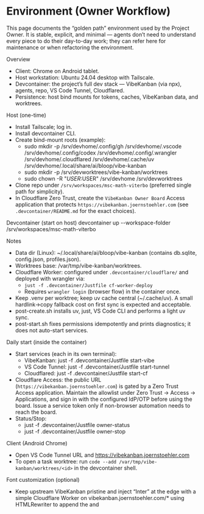 # Environment (Owner Workflow)

This page documents the “golden path” environment used by the Project Owner. It is stable, explicit, and minimal — agents don’t need to understand every piece to do their day-to-day work; they can refer here for maintenance or when refactoring the environment.

Overview
- Client: Chrome on Android tablet.
- Host workstation: Ubuntu 24.04 desktop with Tailscale.
- Devcontainer: the project’s full dev stack — VibeKanban (via npx), agents, repo, VS Code Tunnel, Cloudflared.
- Persistence: host bind mounts for tokens, caches, VibeKanban data, and worktrees.

Host (one-time)
- Install Tailscale; log in.
- Install devcontainer CLI.
- Create bind-mount roots (example):
  - sudo mkdir -p /srv/devhome/.config/gh /srv/devhome/.vscode /srv/devhome/.config/codex /srv/devhome/.config/.wrangler /srv/devhome/.cloudflared /srv/devhome/.cache/uv /srv/devhome/.local/share/ai/bloop/vibe-kanban
  - sudo mkdir -p /srv/devworktrees/vibe-kanban/worktrees
  - sudo chown -R "$USER:$USER" /srv/devhome /srv/devworktrees
- Clone repo under `/srv/workspaces/msc-math-viterbo` (preferred single path for simplicity).
- In Cloudflare Zero Trust, create the `VibeKanban Owner Board` Access application that protects `https://vibekanban.joernstoehler.com` (see `.devcontainer/README.md` for the exact choices).

Devcontainer (start on host)
devcontainer up --workspace-folder /srv/workspaces/msc-math-viterbo

Notes
- Data dir (Linux): ~/.local/share/ai/bloop/vibe-kanban (contains db.sqlite, config.json, profiles.json).
- Worktrees base: /var/tmp/vibe-kanban/worktrees.
- Cloudflare Worker: configured under `.devcontainer/cloudflare/` and deployed with wrangler via:
  - `just -f .devcontainer/Justfile cf-worker-deploy`
  - Requires `wrangler login` (browser flow) in the container once.
- Keep .venv per worktree; keep uv cache central (~/.cache/uv). A small hardlink→copy fallback cost on first sync is expected and acceptable.
- post-create.sh installs uv, just, VS Code CLI and performs a light uv sync.
- post-start.sh fixes permissions idempotently and prints diagnostics; it does not auto-start services.

Daily start (inside the container)
- Start services (each in its own terminal):
  - VibeKanban: just -f .devcontainer/Justfile start-vibe
  - VS Code Tunnel: just -f .devcontainer/Justfile start-tunnel
  - Cloudflared: just -f .devcontainer/Justfile start-cf
- Cloudflare Access: the public URL (`https://vibekanban.joernstoehler.com`) is gated by a Zero Trust Access application. Maintain the allowlist under Zero Trust → Access → Applications, and sign in with the configured IdP/OTP before using the board. Issue a service token only if non-browser automation needs to reach the board.
- Status/Stop:
  - just -f .devcontainer/Justfile owner-status
  - just -f .devcontainer/Justfile owner-stop

Client (Android Chrome)
- Open VS Code Tunnel URL and https://vibekanban.joernstoehler.com
- To open a task worktree: run `code --add /var/tmp/vibe-kanban/worktrees/<id>` in the devcontainer shell.

Font customization (optional)
- Keep upstream VibeKanban pristine and inject “Inter” at the edge with a simple Cloudflare Worker on vibekanban.joernstoehler.com/* using HTMLRewriter to append the <link> and <style> tags into <head>. This isolates UI tweaks from upstream releases.

Auth hints (first time after switching to bind mounts)
- gh: gh auth login
- VS Code tunnel: code tunnel (will guide through auth)
- cloudflared: cloudflared tunnel login
- codex CLI (if used): re-auth if necessary

Golden-path stance
- No Codespaces; no Codex Cloud. We run locally on the workstation via devcontainer.
- Services are independent; start/stop individually for resilience.
- VibeKanban via npx (no fork). Persist its data and worktrees on host bind mounts.
